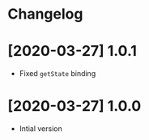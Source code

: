 # Changelog

# [2020-03-27] 1.0.1

- Fixed `getState` binding

# [2020-03-27] 1.0.0

- Intial version